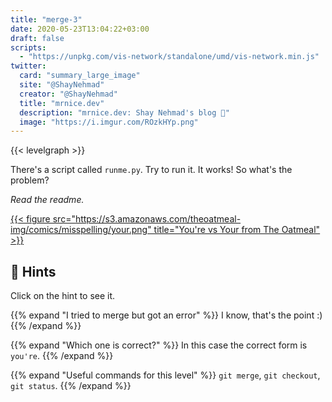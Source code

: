 ```yaml
---
title: "merge-3"
date: 2020-05-23T13:04:22+03:00
draft: false
scripts: 
  - "https://unpkg.com/vis-network/standalone/umd/vis-network.min.js"
twitter:
  card: "summary_large_image"
  site: "@ShayNehmad"
  creator: "@ShayNehmad"
  title: "mrnice.dev"
  description: "mrnice.dev: Shay Nehmad's blog 🧔"
  image: "https://i.imgur.com/ROzkHYp.png"
---
```


{{< levelgraph >}}

There's a script called `runme.py`. Try to run it. It works! So what's the problem?

*Read the readme.*

[{{< figure src="https://s3.amazonaws.com/theoatmeal-img/comics/misspelling/your.png" title="You're vs Your from The Oatmeal" >}}](https://theoatmeal.com/comics/misspelling)

## 🧩 Hints

Click on the hint to see it.

{{% expand "I tried to merge but got an error" %}}
I know, that's the point :)
{{% /expand %}}

{{% expand "Which one is correct?" %}}
In this case the correct form is `you're`.
{{% /expand %}}

{{% expand "Useful commands for this level" %}}
`git merge`, `git checkout`, `git status`.
{{% /expand %}}
